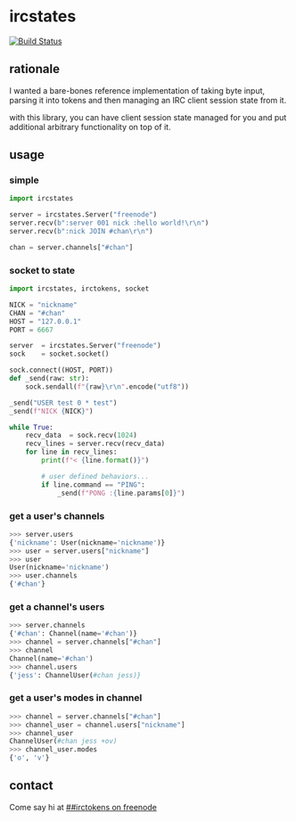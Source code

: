 # ircstates

[![Build Status](https://travis-ci.org/jesopo/ircstates.svg?branch=master)](https://travis-ci.org/jesopo/ircstates)

## rationale

I wanted a bare-bones reference implementation of taking byte input, parsing it
into tokens and then managing an IRC client session state from it.

with this library, you can have client session state managed for you and put
additional arbitrary functionality on top of it.


## usage

### simple

```python
import ircstates

server = ircstates.Server("freenode")
server.recv(b":server 001 nick :hello world!\r\n")
server.recv(b":nick JOIN #chan\r\n")

chan = server.channels["#chan"]
```

### socket to state

```python
import ircstates, irctokens, socket

NICK = "nickname"
CHAN = "#chan"
HOST = "127.0.0.1"
PORT = 6667

server  = ircstates.Server("freenode")
sock    = socket.socket()

sock.connect((HOST, PORT))
def _send(raw: str):
    sock.sendall(f"{raw}\r\n".encode("utf8"))

_send("USER test 0 * test")
_send(f"NICK {NICK}")

while True:
    recv_data  = sock.recv(1024)
    recv_lines = server.recv(recv_data)
    for line in recv_lines:
        print(f"< {line.format()}")

        # user defined behaviors...
        if line.command == "PING":
            _send(f"PONG :{line.params[0]}")
```

### get a user's channels
```python
>>> server.users
{'nickname': User(nickname='nickname')}
>>> user = server.users["nickname"]
>>> user
User(nickname='nickname')
>>> user.channels
{'#chan'}
```

### get a channel's users
```python
>>> server.channels
{'#chan': Channel(name='#chan')}
>>> channel = server.channels["#chan"]
>>> channel
Channel(name='#chan')
>>> channel.users
{'jess': ChannelUser(#chan jess)}
```

### get a user's modes in channel
```python
>>> channel = server.channels["#chan"]
>>> channel_user = channel.users["nickname"]
>>> channel_user
ChannelUser(#chan jess +ov)
>>> channel_user.modes
{'o', 'v'}
```

## contact

Come say hi at [##irctokens on freenode](https://webchat.freenode.net/?channels=%23%23irctokens)
